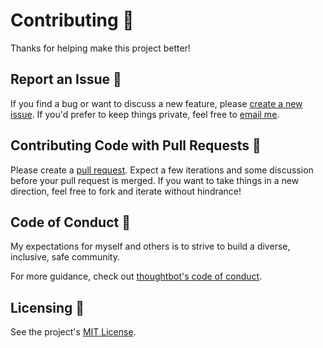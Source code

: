 # Contributing 👫

Thanks for helping make this project better!

## Report an Issue 🐛

If you find a bug or want to discuss a new feature, please [create a new issue](https://github.com/webstorage-dev/webstorage/issues). If you'd prefer to keep things private, feel free to [email me](mailto:tatethurston@gmail.com?subject=webstorage).

## Contributing Code with Pull Requests 🎁

Please create a [pull request](https://github.com/webstorage-dev/webstorage/pulls). Expect a few iterations and some discussion before your pull request is merged. If you want to take things in a new direction, feel free to fork and iterate without hindrance!

## Code of Conduct 🧐

My expectations for myself and others is to strive to build a diverse, inclusive, safe community.

For more guidance, check out [thoughtbot's code of conduct](https://thoughtbot.com/open-source-code-of-conduct).

## Licensing 📃

See the project's [MIT License](https://github.com/webstorage-dev/webstorage/blob/main/LICENSE).

